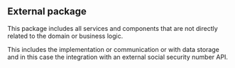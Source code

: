 ## External package

This package includes all services and components that are not directly related to the domain or business logic.

This includes the implementation or communication or with data storage and in this case the integration with an external social security number API.